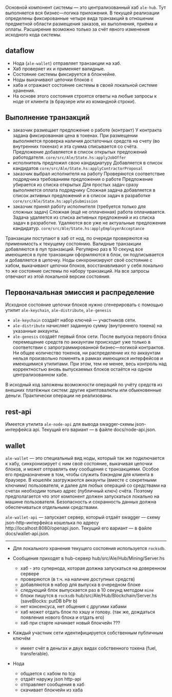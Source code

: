 Основной компонент системы — это централизованный хаб `ale-hub`.
Тут выполняется вся бизнес—логика приложения. В текущей
реализации определены фиксированные четыре вида транзакций
в отношении предметной области размещения заказов, их
выполнения, приёма и оплаты. Расширение возможно только за
счёт явного изменения исходного кода системы.

## dataflow
* Нода (`ale-wallet`) отправляет транзакции на хаб.
* Хаб проверяет их и применяет валидные.
* Состояние системы фиксируется в блокчейне.
* Ноды выкачивают цепочки блоков с
* хаба и отражают состояние системы в своей локальной системе хранения.
* На основе этого состояния строятся ответы на любые запросы к ноде от клиента (в
    браузере или из командной строки).

## Выполнение транзакций
- заказчик размещает предложение о работе (контракт)
    У контракта задана фиксированная цена в токенах. При
    размещении выполняется проверка наличия достаточных
    средств на счету (во внутренних токенах) и эта сумма
    списывается со счёта.
    Предложение добавляется в список открытых предложений
    работодателя.
    `core/src/Ale/State.hs:applyJobOffer`
- исполнитель предложил свою кандидиатуру
    Добавляется в список кандидатов
    `core/src/Ale/State.hs:applyContractorProposal`
- заказчик выбрал исполнителя на работу
    Проверяются соответствие подрядчика требованиям предложения о работе
    Предложение убирается из списка открытых
    Для простых задач сразу выполняется оплата подрядчику
    Сложная задача добавляется в список активных предложений и в список
    задач в разработке
    `core/src/Ale/State.hs:applySubmission`
- заказчик принял работу исполнителя (требуется только для сложных задач)
    Сложная (ещё не оплаченная) работа оплачивается.
    Задача удаляется из списка активных предложений и из списка задач в
    разработке. Удаляются все уже не актуальные предложения кандидатур.
    `core/src/Ale/State.hs:applyEmployerAcceptance`

Транзакции поступают в хаб от нод, по очереди проверяются на применимость к
текущему состоянию. Валидные транзакции добавляются в пул транзакций. Регулярно
раз в 10 секунд все имеющиеся в пуле транзакции оформляются в блок, он
подписывается и добавляется в цепочку. Ноды синхронизируют своё состояние с
хабом, выкачивают цепочки блоков, восстанавливают у себя локально то же
состояние системы по набору транзакций. На все запросы отвечают из этой
локальной версии состояния.

## Первоначальная эмиссия и распределение
Исходное состояние цепочки блоков нужно сгенерировать с
помощью утилит `ale-keychain`, `ale-distribute`, `ale-genesis`
* `ale-keychain` создаёт набор ключей — участников сети.
* `ale-distribute` начисляет заданную сумму (внутреннего
    токена) на указанные аккаунты.
* `ale-genesis` создаёт первый блок сети.
После выпуска первого блока перемещение средств по аккаунтам происходит уже
только в соответствии с запрограммированной бизнес—логикой контрактов.
Ни общее количество токенов, ни распределение их по аккаунтам нельзя
произвольно поменять в рамках имеющихся интерфейсов и имеющимися утилитами.
При этом, тем не менее, весь контроль над корректностью вновь выпускаемых
блоков остаётся на одном централизованном хабе.

В исходный код заложены возможности операций по учёту средств из внешних
платёжных систем: другие криптовалюты или обыкновенные деньги. Практически
операции не реализованы.

## rest-api

Имеется утилита `ale-node-api` для вывода swagger-схемы json-интерфейса api.
Текущий его вариант — в файле docs/node-api.json.

## wallet
`ale-wallet` — это специальный вид ноды, который так же
подключается к хабу, синхронизирует с ним своё состояние,
выкачивая цепочки блоков, и может отправлять ему
сообщения с транзакциями. Особое его предназначение в
том, чтобы служить бэкэндом для клиента в браузере.
В кошелёк зазгружаются аккаунты (вместе с секретными
ключими) пользователя, и далее для любых операций со
средствами на счетах необходим только адрес (публичный
ключ) счёта. Поэтому предполагается что этот компонент
должен запускаться локально на машине пользователя.
Безопасность и сохранность данных должна обеспечиваться
отдельными средствами.

`ale-wallet-api` — запускает сервер, который отдаёт
swagger — схему json-http-интерфейса кошелька
по адресу http://localhost:8080/openapi.json.
Текущий его вариант — в файле docs/wallet-api.json.


----------------------------------------


* Для локального хранения текущего состояния используется `rocksdb`.

* Сообщения приходят в hub-сервер hub/src/Ale/Hub/Mining/Server.hs
    - хаб - это супернода, которая должна запускаться на доверенном сервере
    - проверяются (в т.ч. на наличие доступных средств)
    - добавляются в набор для выпуска в очередном блоке
    - следующий блок выпускается раз в 10 секунд методом `mine`
    - блоки пишутся в `rocksdb`
        hub/src/Ale/Hub/Blockchain/Server.hs (saveBlocks: putDB bPtr b)
    - нет консенсуса, нет общения с другими хабами
    - хаб может отдать блок по хэшу и голову.
        (так же, дождаться появления нового блока и отдать его)
    - хаб при старте начинает новый блокчейн ???

* Каждый участник сети идентифицируется собственным публичным ключём
    - имеет счёт в деньгах и двух видах собственного токена (fuel, transferable).

* Нода
    - общается с хабом по tcp
    - отдаёт наружу json http-api
    - отправляет сообщения в хаб
    - скачивает блокчейн из хаба
